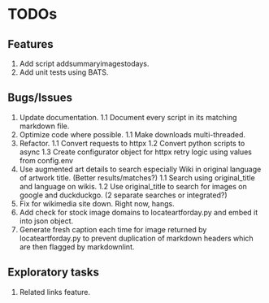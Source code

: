 # TODOs

## Features

1. Add script addsummaryimagestodays.
1. Add unit tests using BATS.

## Bugs/Issues

1. Update documentation.
   1.1 Document every script in its matching markdown file.
1. Optimize code where possible.
   1.1 Make downloads multi-threaded.
1. Refactor.
   1.1 Convert requests to httpx
   1.2 Convert python scripts to async
   1.3 Create configurator object for httpx retry logic using values from config.env
1. Use augmented art details to search especially Wiki in original language of artwork title. (Better results/matches?)
   1.1 Search using original_title and language on wikis.
   1.2 Use original_title to search for images on google and duckduckgo. (2 separate searches or integrated?)
1. Fix for wikimedia site down. Right now, hangs.
1. Add check for stock image domains to locateartforday.py and embed it into json object.
1. Generate fresh caption each time for image returned by locateartforday.py to prevent duplication of markdown headers which are then flagged by markdownlint.

## Exploratory tasks

1. Related links feature.
